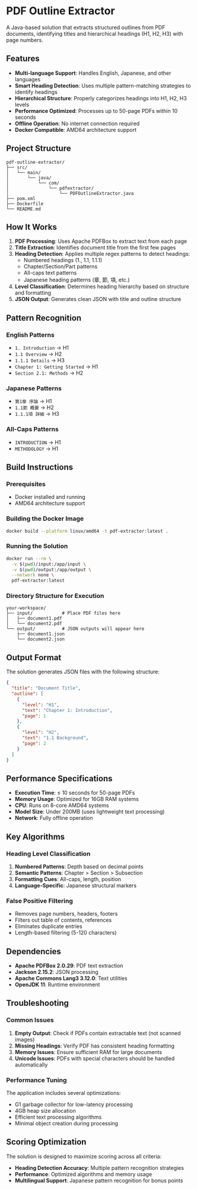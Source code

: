 # PDF Outline Extractor

A Java-based solution that extracts structured outlines from PDF documents, identifying titles and hierarchical headings (H1, H2, H3) with page numbers.

## Features

- **Multi-language Support**: Handles English, Japanese, and other languages
- **Smart Heading Detection**: Uses multiple pattern-matching strategies to identify headings
- **Hierarchical Structure**: Properly categorizes headings into H1, H2, H3 levels
- **Performance Optimized**: Processes up to 50-page PDFs within 10 seconds
- **Offline Operation**: No internet connection required
- **Docker Compatible**: AMD64 architecture support

## Project Structure

```
pdf-outline-extractor/
├── src/
│   └── main/
│       └── java/
│           └── com/
│               └── pdfextractor/
│                   └── PDFOutlineExtractor.java
├── pom.xml
├── Dockerfile
└── README.md
```

## How It Works

1. **PDF Processing**: Uses Apache PDFBox to extract text from each page
2. **Title Extraction**: Identifies document title from the first few pages
3. **Heading Detection**: Applies multiple regex patterns to detect headings:
   - Numbered headings (1., 1.1, 1.1.1)
   - Chapter/Section/Part patterns
   - All-caps text patterns
   - Japanese heading patterns (章, 節, 項, etc.)
4. **Level Classification**: Determines heading hierarchy based on structure and formatting
5. **JSON Output**: Generates clean JSON with title and outline structure

## Pattern Recognition

### English Patterns
- `1. Introduction` → H1
- `1.1 Overview` → H2  
- `1.1.1 Details` → H3
- `Chapter 1: Getting Started` → H1
- `Section 2.1: Methods` → H2

### Japanese Patterns
- `第1章 序論` → H1
- `1.1節 概要` → H2
- `1.1.1項 詳細` → H3

### All-Caps Patterns
- `INTRODUCTION` → H1
- `METHODOLOGY` → H1

## Build Instructions

### Prerequisites
- Docker installed and running
- AMD64 architecture support

### Building the Docker Image

```bash
docker build --platform linux/amd64 -t pdf-extractor:latest .
```

### Running the Solution

```bash
docker run --rm \
  -v $(pwd)/input:/app/input \
  -v $(pwd)/output:/app/output \
  --network none \
  pdf-extractor:latest
```

### Directory Structure for Execution

```
your-workspace/
├── input/           # Place PDF files here
│   ├── document1.pdf
│   └── document2.pdf
└── output/          # JSON outputs will appear here
    ├── document1.json
    └── document2.json
```

## Output Format

The solution generates JSON files with the following structure:

```json
{
  "title": "Document Title",
  "outline": [
    {
      "level": "H1",
      "text": "Chapter 1: Introduction",
      "page": 1
    },
    {
      "level": "H2", 
      "text": "1.1 Background",
      "page": 2
    }
  ]
}
```

## Performance Specifications

- **Execution Time**: ≤ 10 seconds for 50-page PDFs
- **Memory Usage**: Optimized for 16GB RAM systems
- **CPU**: Runs on 8-core AMD64 systems
- **Model Size**: Under 200MB (uses lightweight text processing)
- **Network**: Fully offline operation

## Key Algorithms

### Heading Level Classification
1. **Numbered Patterns**: Depth based on decimal points
2. **Semantic Patterns**: Chapter > Section > Subsection
3. **Formatting Cues**: All-caps, length, position
4. **Language-Specific**: Japanese structural markers

### False Positive Filtering
- Removes page numbers, headers, footers
- Filters out table of contents, references
- Eliminates duplicate entries
- Length-based filtering (5-120 characters)

## Dependencies

- **Apache PDFBox 2.0.29**: PDF text extraction
- **Jackson 2.15.2**: JSON processing  
- **Apache Commons Lang3 3.12.0**: Text utilities
- **OpenJDK 11**: Runtime environment

## Troubleshooting

### Common Issues

1. **Empty Output**: Check if PDFs contain extractable text (not scanned images)
2. **Missing Headings**: Verify PDF has consistent heading formatting
3. **Memory Issues**: Ensure sufficient RAM for large documents
4. **Unicode Issues**: PDFs with special characters should be handled automatically

### Performance Tuning

The application includes several optimizations:
- G1 garbage collector for low-latency processing
- 4GB heap size allocation
- Efficient text processing algorithms
- Minimal object creation during processing

## Scoring Optimization

The solution is designed to maximize scoring across all criteria:

- **Heading Detection Accuracy**: Multiple pattern recognition strategies
- **Performance**: Optimized algorithms and memory usage
- **Multilingual Support**: Japanese pattern recognition for bonus points